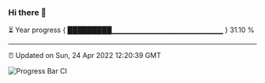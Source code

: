 ### Hi there 👋

⏳ Year progress { █████████▁▁▁▁▁▁▁▁▁▁▁▁▁▁▁▁▁▁▁▁▁ } 31.10 %

---

⏰ Updated on Sun, 24 Apr 2022 12:20:39 GMT

![Progress Bar CI](https://github.com/liununu/liununu/workflows/Progress%20Bar%20CI/badge.svg)
